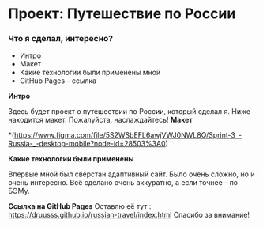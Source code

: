 # Проект: Путешествие по России

### Что я сделал, интересно?

- Интро
- Макет
- Какие технологии были применены мной
- GitHub Pages - ссылка

**Интро**

Здесь будет проект о путешествии по России, который сделал я.
Ниже находится макет.
Пожалуйста, наслаждайтесь!
**Макет**

\*(https://www.figma.com/file/5S2WSbEFL6awjVWJ0NWL8Q/Sprint-3_-Russia-_-desktop-mobile?node-id=28503%3A0)

**Какие технологии были применены**

Впервые мной был свёрстан адаптивный сайт. Было очень сложно, но и очень интересно.
Всё сделано очень аккуратно, а если точнее - по БЭМу.

**Ссылка на GitHub Pages**
Оставлю её тут : https://druusss.github.io/russian-travel/index.html
Спасибо за внимание!

